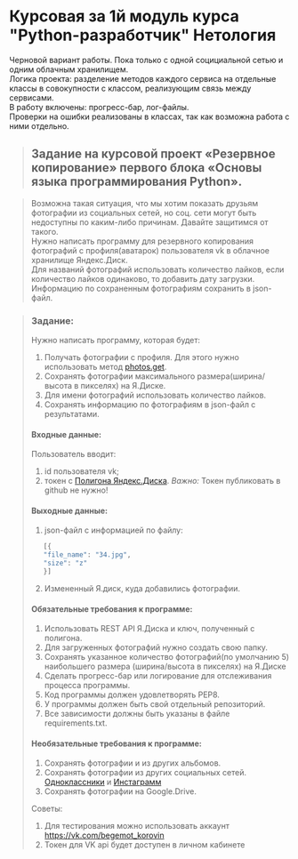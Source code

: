 # Курсовая за 1й модуль курса "Python-разработчик" Нетология

Черновой вариант работы. Пока только с одной социциальной сетью и одним облачным хранилищем. <br>
Логика проекта: разделение методов каждого сервиса на отдельные классы в совокупности с классом, реализующим связь между сервисами. <br>
В работу включены: прогресс-бар, лог-файлы.<br>
Проверки на ошибки реализованы в классах, так как возможна работа с ними отдельно.


>## Задание на курсовой проект «Резервное копирование» первого блока «Основы языка программирования Python».

>Возможна такая ситуация, что мы хотим показать друзьям фотографии из социальных сетей, но соц. сети могут быть недоступны по каким-либо причинам. Давайте защитимся от такого.  
Нужно написать программу для резервного копирования фотографий с профиля(аватарок) пользователя vk в облачное хранилище Яндекс.Диск.  
Для названий фотографий использовать количество лайков, если количество лайков одинаково, то добавить дату загрузки.  
Информацию по сохраненным фотографиям сохранить в json-файл.

>### Задание:
>Нужно написать программу, которая будет:
>1. Получать фотографии с профиля. Для этого нужно использовать метод [photos.get](https://vk.com/dev/photos.get).
>2. Сохранять фотографии максимального размера(ширина/высота в пикселях) на Я.Диске.
>3. Для имени фотографий использовать количество лайков. 
>4. Сохранять информацию по фотографиям в json-файл с результатами. 
>
>#### Входные данные:
>Пользователь вводит:
>1. id пользователя vk;
>2. токен с [Полигона Яндекс.Диска](https://yandex.ru/dev/disk/poligon/).
>*Важно:* Токен публиковать в github не нужно!
>
>#### Выходные данные:
>1. json-файл с информацией по файлу:
>```javascript
>    [{
>    "file_name": "34.jpg",
>    "size": "z"
>    }]
>```
>2. Измененный Я.диск, куда добавились фотографии.
>​
>​
>#### Обязательные требования к программе:
>1. Использовать REST API Я.Диска и ключ, полученный с полигона.
>2. Для загруженных фотографий нужно создать свою папку.
>3. Сохранять указанное количество фотографий(по умолчанию 5) наибольшего размера (ширина/высота в пикселях) на Я.Диске
>4. Сделать прогресс-бар или логирование для отслеживания процесса программы.
>5. Код программы должен удовлетворять PEP8.
>6. У программы должен быть свой отдельный репозиторий. 
>7. Все зависимости должны быть указаны в файле requiremеnts.txt.
​
>#### Необязательные требования к программе:
>1. Сохранять фотографии и из других альбомов.
>2. Сохранять фотографии из других социальных сетей. [Одноклассники](https://apiok.ru/) и [Инстаграмм](https://www.instagram.com/developer/)
>3. Сохранять фотографии на Google.Drive.
>
>
>Советы:
>1. Для тестирования можно использовать аккаунт https://vk.com/begemot_korovin
>2. Токен для VK api будет доступен в личном кабинете